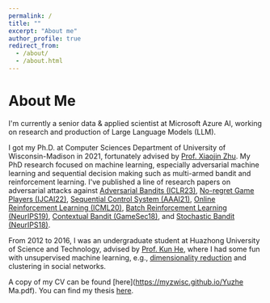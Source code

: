 ```yaml
---
permalink: /
title: ""
excerpt: "About me"
author_profile: true
redirect_from: 
  - /about/
  - /about.html
---
```


About Me
======
I'm currently a senior data & applied scientist at Microsoft Azure AI, working on research and production of Large Language Models (LLM).

I got my Ph.D. at Computer Sciences Department of University of Wisconsin-Madison in 2021, fortunately advised by [Prof. Xiaojin Zhu](http://pages.cs.wisc.edu/~jerryzhu/index.html). My PhD research focused on machine learning, especially adversarial machine learning and sequential decision making such as multi-armed bandit and reinforcement learning. I've published a line of research papers on adversarial attacks against [Adversarial Bandits (ICLR23)](https://arxiv.org/abs/2301.12595), [No-regret Game Players (IJCAI22)](https://arxiv.org/abs/2110.11763), [Sequential Control System (AAAI21)](https://arxiv.org/abs/2012.08704), [Online Reinforcement Learning (ICML20)](https://arxiv.org/abs/2003.12613), [Batch Reinforcement Learning (NeurIPS19)](https://arxiv.org/abs/1910.05821), [Contextual Bandit (GameSec18)](https://arxiv.org/abs/1808.05760), and [Stochastic Bandit (NeurIPS18)](https://arxiv.org/abs/1810.12188).

From 2012 to 2016, I was an undergraduate student at Huazhong University of Science and Technology, advised by [Prof. Kun He](https://scholar.google.com/citations?user=YTQnGJsAAAAJ&hl=en), where I had some fun with unsupervised machine learning, e.g., [dimensionality reduction](https://www.sciencedirect.com/science/article/pii/S0304397517306837) and clustering in social networks.

A copy of my CV can be found [here](https://myzwisc.github.io/Yuzhe Ma.pdf). You can find my thesis [here](https://myzwisc.github.io/dissertation.pdf).


